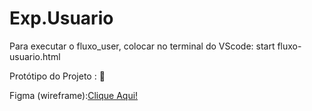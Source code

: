 # Exp.Usuario

Para executar o fluxo_user, colocar no terminal do VScode:  start fluxo-usuario.html

 Protótipo do Projeto : 📱
</h2>
Figma (wireframe):<a href="https://www.figma.com/design/yigoyR1zmrSGcmaF5Fk7yO/app_alertas?node-id=0-1&p=f&t=f2OShjYpZUK62o0m-0">Clique Aqui!</a>
<br/>
